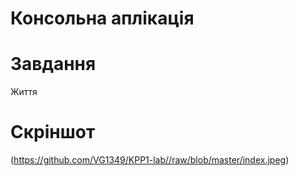 # Консольна аплікація
# Завдання
Життя
# Скріншот
(https://github.com/VG1349/KPP1-lab//raw/blob/master/index.jpeg)<br>
